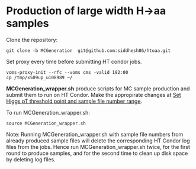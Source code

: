 # Production of large width H->aa samples

Clone the repository:
```
git clone -b MCGeneration  git@github.com:siddhesh86/htoaa.git
```

Set proxy every time before submitting HT condor jobs.
```
voms-proxy-init --rfc --voms cms -valid 192:00
cp /tmp/x509up_u108989 ~/
```

**MCGeneration_wrapper.sh** produce scripts for MC sample production and submit them to run on HT Condor. Make the appropirate changes at
[Set Higgs pT threshold point and sample file number range](https://github.com/siddhesh86/htoaa/blob/50d733bfe8790a526f168617b98b51b9e5b8ba4c/MCGeneration_wrapper.sh#L15-L29).


To run MCGeneration_wrapper.sh:
```
source MCGeneration_wrapper.sh
```

Note: Running MCGeneration_wrapper.sh with sample file numbers from already produced sample files will delete the corresponding HT Condor log files from the jobs. Hence run MCGeneration_wrapper.sh twice, for the first round to produce samples, and for the second time to clean up disk space by deleting log files.